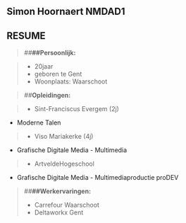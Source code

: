 Simon Hoornaert NMDAD1
----------------------

## RESUME ##

> ##**##Persoonlijk:**

>- 20jaar
>- geboren te Gent
>- Woonplaats: Waarschoot

> ##**Opleidingen:**

>- Sint-Franciscus Evergem (2j)
* Moderne Talen   
>- Viso Mariakerke (4j)
* Grafische Digitale Media - Multimedia
>- ArtveldeHogeschool
* Grafische Digitale Media - Multimediaproductie proDEV

> ##**##Werkervaringen:**
>- Carrefour Waarschoot
>- Deltaworkx Gent
